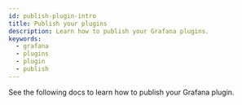 ```yaml
---
id: publish-plugin-intro
title: Publish your plugins 
description: Learn how to publish your Grafana plugins.
keywords:
  - grafana
  - plugins
  - plugin
  - publish
---
```


See the following docs to learn how to publish your Grafana plugin.

<DocLinkList />
